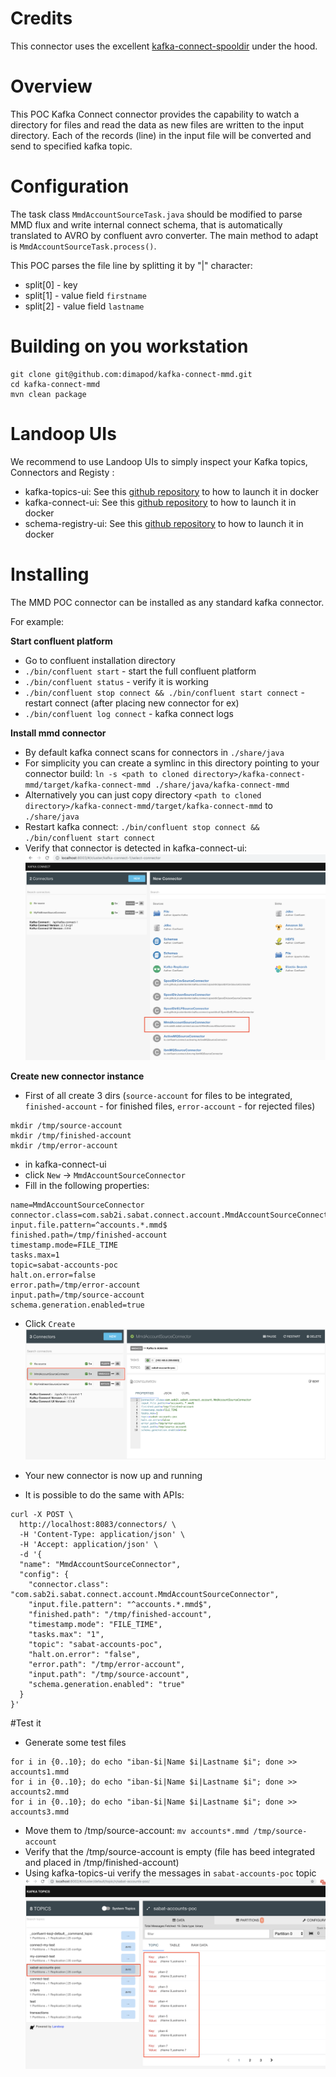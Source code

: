 # Credits

This connector uses the excellent [kafka-connect-spooldir](https://github.com/jcustenborder/kafka-connect-spooldir) under the hood. 


# Overview

This POC Kafka Connect connector provides the capability to watch a directory for files and read the data as new files are
written to the input directory. Each of the records (line) in the input file will be converted and send to specified kafka topic. 

# Configuration

The task class `MmdAccountSourceTask.java` should be modified to parse MMD flux and write internal connect schema, that is automatically translated to AVRO by confluent avro converter. 
The main method to adapt is `MmdAccountSourceTask.process()`.


This POC parses the file line by splitting it by "|" character:
* split[0] - key
* split[1] - value field `firstname`
* split[2] - value field `lastname`

# Building on you workstation

```
git clone git@github.com:dimapod/kafka-connect-mmd.git
cd kafka-connect-mmd
mvn clean package
```

# Landoop UIs

We recommend to use Landoop UIs to simply inspect your Kafka topics, Connectors and Registy :

* kafka-topics-ui: See this [github repository](https://github.com/Landoop/kafka-topics-ui) to how to launch it in docker 
* kafka-connect-ui: See this [github repository](https://github.com/Landoop/kafka-connect-ui) to how to launch it in docker 
* schema-registry-ui: See this [github repository](https://github.com/Landoop/schema-registry-ui) to how to launch it in docker 

# Installing

The MMD POC connector can be installed as any standard kafka connector.

For example:

**Start confluent platform**
* Go to confluent installation directory
* `./bin/confluent start`  - start the full confluent platform
* `./bin/confluent status` - verify it is working
* `./bin/confluent stop connect && ./bin/confluent start connect` - restart connect (after placing new connector for ex)
* `./bin/confluent log connect` - kafka connect logs
 
**Install mmd connector**
* By default kafka connect scans for connectors in `./share/java`  
* For simplicity you can create a symlinc in this directory pointing to your connector build: 
   `ln -s <path to cloned directory>/kafka-connect-mmd/target/kafka-connect-mmd ./share/java/kafka-connect-mmd`
* Alternatively you can just copy directory `<path to cloned directory>/kafka-connect-mmd/target/kafka-connect-mmd` to `./share/java`
* Restart kafka connect: `./bin/confluent stop connect && ./bin/confluent start connect`
* Verify that connector is detected in kafka-connect-ui:
![Create New Connector](./docs/MMD1.png)

**Create new connector instance**
* First of all create 3 dirs (`source-account` for files to be integrated, `finished-account` - for finished files, `error-account` - for rejected files)
```
mkdir /tmp/source-account
mkdir /tmp/finished-account
mkdir /tmp/error-account
```
* in kafka-connect-ui
* click `New` -> `MmdAccountSourceConnector`
* Fill in the following properties:
```
name=MmdAccountSourceConnector
connector.class=com.sab2i.sabat.connect.account.MmdAccountSourceConnector
input.file.pattern=^accounts.*.mmd$
finished.path=/tmp/finished-account
timestamp.mode=FILE_TIME
tasks.max=1
topic=sabat-accounts-poc
halt.on.error=false
error.path=/tmp/error-account
input.path=/tmp/source-account
schema.generation.enabled=true
```  
* Click `Create`
![Create New Connector](docs/MMD2.png)
* Your new connector is now up and running

* It is possible to do the same with APIs:
```
curl -X POST \
  http://localhost:8083/connectors/ \
  -H 'Content-Type: application/json' \
  -H 'Accept: application/json' \
  -d '{
  "name": "MmdAccountSourceConnector",
  "config": {
    "connector.class": "com.sab2i.sabat.connect.account.MmdAccountSourceConnector",
    "input.file.pattern": "^accounts.*.mmd$",
    "finished.path": "/tmp/finished-account",
    "timestamp.mode": "FILE_TIME",
    "tasks.max": "1",
    "topic": "sabat-accounts-poc",
    "halt.on.error": "false",
    "error.path": "/tmp/error-account",
    "input.path": "/tmp/source-account",
    "schema.generation.enabled": "true"
  }
}'
```

#Test it
* Generate some test files
```
for i in {0..10}; do echo "iban-$i|Name $i|Lastname $i"; done >> accounts1.mmd
for i in {0..10}; do echo "iban-$i|Name $i|Lastname $i"; done >> accounts2.mmd
for i in {0..10}; do echo "iban-$i|Name $i|Lastname $i"; done >> accounts3.mmd
```
* Move them to /tmp/source-account: `mv accounts*.mmd /tmp/source-account`
* Verify that the /tmp/source-account is empty (file has beed integrated and placed in /tmp/finished-account)
* Using kafka-topics-ui verify the messages in `sabat-accounts-poc` topic
![Create New Connector](docs/MMD3.png)
